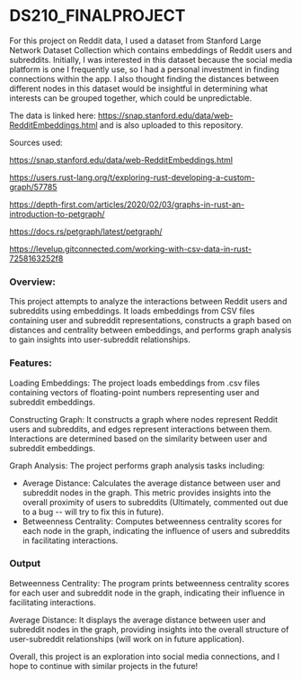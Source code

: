 # DS210_FINALPROJECT
For this project on Reddit data, I used a dataset from Stanford Large Network Dataset Collection which
contains embeddings of Reddit users and subreddits. Initially, I was interested in this dataset because
the social media platform is one I frequently use, so I had a personal investment in finding
connections within the app. I also thought finding the distances between different nodes in this
dataset would be insightful in determining what interests can be grouped together, which could
be unpredictable.

The data is linked here: https://snap.stanford.edu/data/web-RedditEmbeddings.html and is also uploaded to this repository.

Sources used:

https://snap.stanford.edu/data/web-RedditEmbeddings.html

https://users.rust-lang.org/t/exploring-rust-developing-a-custom-graph/57785

https://depth-first.com/articles/2020/02/03/graphs-in-rust-an-introduction-to-petgraph/

https://docs.rs/petgraph/latest/petgraph/

https://levelup.gitconnected.com/working-with-csv-data-in-rust-7258163252f8

### Overview:
This project attempts to analyze the interactions between Reddit users and subreddits using embeddings. It loads embeddings from CSV files containing user and subreddit representations, constructs a graph based on distances and centrality between embeddings, and performs graph analysis to gain insights into user-subreddit relationships.

### Features:
Loading Embeddings: The project loads embeddings from .csv files containing vectors of floating-point numbers representing user and subreddit embeddings.

Constructing Graph: It constructs a graph where nodes represent Reddit users and subreddits, and edges represent interactions between them. Interactions are determined based on the similarity between user and subreddit embeddings.

Graph Analysis: The project performs graph analysis tasks including:
- Average Distance: Calculates the average distance between user and subreddit nodes in the graph. This metric provides insights into the overall proximity of users to subreddits (Ultimately, commented out due to a bug -- will try to fix this in future).
- Betweenness Centrality: Computes betweenness centrality scores for each node in the graph, indicating the influence of users and subreddits in facilitating interactions.

### Output
Betweenness Centrality: The program prints betweenness centrality scores for each user and subreddit node in the graph, indicating their influence in facilitating interactions.

Average Distance: It displays the average distance between user and subreddit nodes in the graph, providing insights into the overall structure of user-subreddit relationships (will work on in future application).

Overall, this project is an exploration into social media connections, and I hope to continue with similar projects in the future!
